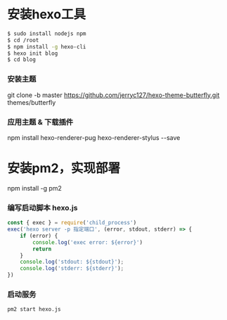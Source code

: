 

# 安装hexo工具
```bash
$ sudo install nodejs npm
$ cd /root
$ npm install -g hexo-cli
$ hexo init blog 
$ cd blog
```

### 安装主题
git clone -b master https://github.com/jerryc127/hexo-theme-butterfly.git themes/butterfly
### 应用主题 & 下载插件
npm install hexo-renderer-pug hexo-renderer-stylus --save

# 安装pm2，实现部署
npm install -g pm2

### 编写启动脚本 hexo.js
``` javascript
const { exec } = require('child_process')
exec('hexo server -p 指定端口', (error, stdout, stderr) => {
    if (error) {
        console.log('exec error: ${error}')
        return
    }
    console.log('stdout: ${stdout}');
    console.log('stderr: ${stderr}');
})
```
### 启动服务
`pm2 start hexo.js`